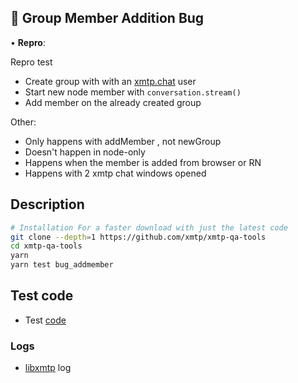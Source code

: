 ## 🐛 Group Member Addition Bug

• **Repro**:

Repro test

- Create group with with an [xmtp.chat](https://xmtp.chat/conversations/5ef738ad0a9b61bcc294a3bf621779e6) user
- Start new node member with `conversation.stream()`
- Add member on the already created group

Other:

- Only happens with addMember , not newGroup
- Doesn't happen in node-only
- Happens when the member is added from browser or RN
- Happens with 2 xmtp chat windows opened

## Description

```bash
# Installation For a faster download with just the latest code
git clone --depth=1 https://github.com/xmtp/xmtp-qa-tools
cd xmtp-qa-tools
yarn
yarn test bug_addmember
```

## Test code

- Test [code](./test.test.ts)

### Logs

- [libxmtp](./libxmtp.log) log
